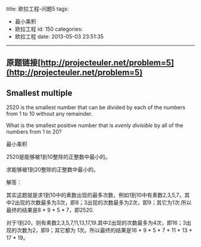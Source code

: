 title: 欧拉工程-问题5
tags:
  - 最小乘积
  - 欧拉工程
id: 150
categories:
  - 欧拉工程
date: 2013-05-03 23:51:35
---

<div>

## 原题链接[http://projecteuler.net/problem=5](http://projecteuler.net/problem=5)

## Smallest multiple

</div>
<div>

2520 is the smallest number that can be divided by each of the numbers from 1 to 10 without any remainder.

What is the smallest positive number that is <dfn title="divisible with no remainder">evenly divisible</dfn> by all of the numbers from 1 to 20?

最小乘积

2520是能够被1到10整除的正整数中最小的。

求能够被1到20整除的正整数中最小的。

解答：

其实这题就是求1到10中的素数出现的最多次数，例如1到10中有素数2,3,5,7。其中2出现的次数最多为3次，即8；3出现的次数最多为2次，即9；其它为1次.所以最终的结果是8 * 9 * 5 * 7，即2520.

对于1到20，则有素数2,3,5,7,11,13,17,19.其中2出现的次数最多为4次，即16；3出现的次数为2，即9；其它都为 1次。所以最终的结果是16 * 9 * 5 * 7 * 11 * 13 * 17 * 19。

</div>